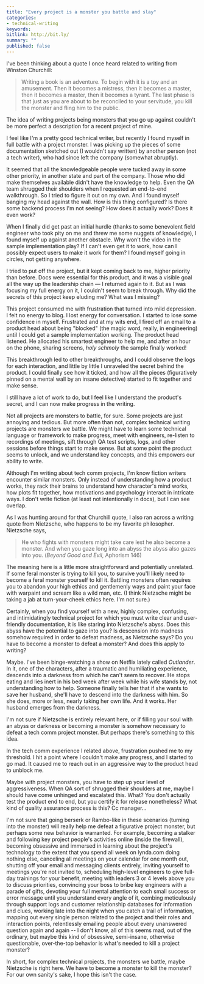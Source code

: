 ```yaml
---
title: "Every project is a monster you battle and slay"
categories:
- technical-writing
keywords:
bitlink: http://bit.ly/
summary: ""
published: false
---
```


I've been thinking about a quote I once heard related to writing from Winston Churchill:

> Writing a book is an adventure. To begin with it is a toy and an amusement. Then it becomes a mistress, then it becomes a master, then it becomes a master, then it becomes a tyrant. The last phase is that just as you are about to be reconciled to your servitude, you kill the monster and fling him to the public.

The idea of writing projects being monsters that you go up against couldn't be more perfect a description for a recent project of mine.

I feel like I'm a pretty good technical writer, but recently I found myself in full battle with a project monster. I was picking up the pieces of some documentation sketched out (I wouldn't say written) by another person (not a tech writer), who had since left the company (somewhat abruptly).

It seemed that all the knowledgeable people were tucked away in some other priority, in another state and part of the company. Those who did make themselves available didn't have the knowledge to help. Even the QA team shrugged their shoulders when I requested an end-to-end walkthrough. So I tried to figure it out on my own. And I found myself banging my head against the wall. How is this thing configured? Is there some backend process I'm not seeing? How does it actually work? Does it even work?

When I finally did get past an initial hurdle (thanks to some benevolent field engineer who took pity on me and threw me some nuggets of knowledge), I found myself up against another obstacle. Why won't the video in the sample implementation play? If I can't even get it to work, how can I possibly expect users to make it work for them? I found myself going in circles, not getting anywhere.

I tried to put off the project, but it kept coming back to me, higher priority than before. Docs were essential for this product, and it was a visible goal all the way up the leadership chain &mdash; I returned again to it. But as I was focusing my full energy on it, I couldn't seem to break through. Why did the secrets of this project keep eluding me? What was I missing?

This project consumed me with frustration that turned into mild depression. I felt no energy to blog. I lost energy for conversation. I started to lose some confidence in myself. Frustrated and at my wits end, I fired off an email to a product head about being "blocked" (the magic word, really, in engineering) until I could get a sample implementation working. The product head listened. He allocated his smartest engineer to help me, and after an hour on the phone, sharing screens, *holy schmoly* the sample finally worked!

This breakthrough led to other breakthroughs, and I could observe the logs for each interaction, and little by little I unraveled the secret behind the product. I could finally see how it ticked, and how all the pieces (figuratively pinned on a mental wall by an insane detective) started to fit together and make sense.

I still have a lot of work to do, but I feel like I understand the product's secret, and I can now make progress in the writing.

Not all projects are monsters to battle, for sure. Some projects are just annoying and tedious. But more often than not, complex technical writing projects are monsters we battle. We might have to learn some technical language or framework to make progress, meet with engineers, re-listen to recordings of meetings, sift through QA test scripts, logs, and other sessions before things start to make sense. But at some point the product seems to unlock, and we understand key concepts, and this empowers our ability to write.

Although I'm writing about tech comm projects, I'm know fiction writers encounter similar monsters. Only instead of understanding how a product works, they rack their brains to understand how character's mind works, how plots fit together, how motivations and psychology interact in intricate ways. I don't write fiction (at least not intentionally in docs), but I can see overlap.

As I was hunting around for that Churchill quote, I also ran across a writing quote from Nietzsche, who happens to be my favorite philosopher. Nietzsche says,

> He who fights with monsters might take care lest he also become a monster. And when you gaze long into an abyss the abyss also gazes into you. (*Beyond Good and Evil*, Aphorism 146)

The meaning here is a little more straightforward and potentially unrelated. If some feral monster is trying to kill you, to survive you'll likely need to become a feral monster yourself to kill it. Battling monsters often requires you to abandon your high ethics and gentlemenly ways and paint your face with warpaint and scream like a wild man, etc. (I think Nietzsche might be taking a jab at turn-your-cheek ethics here. I'm not sure.)

Certainly, when you find yourself with a new, highly complex, confusing, and  intimidatingly technical project for which you must write clear and user-friendly documentation, it is like staring into Nietzsche's abyss. Does this abyss have the potential to gaze into you? Is descension into madness somehow required in order to defeat madness, as Nietzsche says? Do you have to become a monster to defeat a monster? And does this apply to writing?

Maybe. I've been binge-watching a show on Netflix lately called *Outlander*. In it, one of the characters, after a traumatic and humiliating experience, descends into a darkness from which he can't seem to recover. He stops eating and lies inert in his bed week after week while his wife stands by, not understanding how to help. Someone finally tells her that if she wants to save her husband, she'll have to descend into the darkness with him. So she does, more or less, nearly taking her own life. And it works. Her husband emerges from the darkness.

I'm not sure if Nietzsche is entirely relevant here, or if filling your soul with an abyss or darkness or becoming a monster is somehow necessary to defeat a tech comm project monster. But perhaps there's something to this idea.

In the tech comm experience I related above, frustration pushed me to my threshold. I hit a point where I couldn't make any progress, and I started to go mad. It caused me to reach out in an aggressive way to the product head to unblock me.

Maybe with project monsters, you have to step up your level of aggressiveness. When QA sort of shrugged their shoulders at me, maybe I should have come unhinged and escalated this. What? You don't actually test the product end to end, but you certify it for release nonetheless? What kind of quality assurance process is this? Cc manager...

I'm not sure that going berserk or Rambo-like in these scenarios (turning into the monster) will really help me defeat a figurative project monster, but perhaps some new behavior is warranted. For example, becoming a stalker and following key project people's activities online (inside the firewall), becoming obsessive and immersed in learning about the project's technology to the extent that you spend all week on lynda.com doing nothing else, canceling all meetings on your calendar for one month out, shutting off your email and messaging clients entirely, inviting yourself to meetings you're not invited to, scheduling high-level engineers to give full-day trainings for your benefit, meeting with leaders 3 or 4 levels above you to discuss priorities, convincing your boss to bribe key engineers with a parade of gifts, devoting your full mental attention to each small success or error message until you understand every angle of it, combing meticulously through support logs and customer relationship databases for information and clues, working late into the night when you catch a trail of information, mapping out every single person related to the project and their roles and interaction points, relentlessly emailing people about every unanswered question again and again -- I don't know, all of this seems mad, out of the ordinary, but maybe this kind of obsessive, semi-insane, otherwise questionable, over-the-top behavior is what's needed to kill a project monster?

In short, for complex technical projects, the monsters we battle, maybe Nietzsche is right here. We have to become a monster to kill the monster? For our own sanity's sake, I hope this isn't the case.
